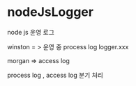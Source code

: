 # nodeJsLogger
node js 운영 로그 

winston = > 운영 중 process log logger.xxx 

morgan => access log 

process log , access log 분기 처리
